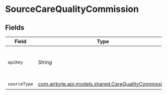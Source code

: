 # SourceCareQualityCommission


## Fields

| Field                                                                                                                | Type                                                                                                                 | Required                                                                                                             | Description                                                                                                          |
| -------------------------------------------------------------------------------------------------------------------- | -------------------------------------------------------------------------------------------------------------------- | -------------------------------------------------------------------------------------------------------------------- | -------------------------------------------------------------------------------------------------------------------- |
| `apiKey`                                                                                                             | *String*                                                                                                             | :heavy_check_mark:                                                                                                   | Your CQC Primary Key. See https://www.cqc.org.uk/about-us/transparency/using-cqc-data#api for steps to generate one. |
| `sourceType`                                                                                                         | [com.airbyte.api.models.shared.CareQualityCommission](../../models/shared/CareQualityCommission.md)                  | :heavy_check_mark:                                                                                                   | N/A                                                                                                                  |
